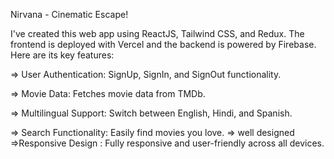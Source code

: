 Nirvana - Cinematic Escape!

I've created this web app using ReactJS, Tailwind CSS, and Redux. The frontend is deployed with Vercel and the backend is powered by Firebase. Here are its key features:

=> User Authentication: SignUp, SignIn, and SignOut functionality.

=> Movie Data: Fetches movie data from TMDb.

=> Multilingual Support: Switch between English, Hindi, and Spanish.

=> Search Functionality: Easily find movies you love.
=> well designed
=>Responsive Design : Fully responsive and user-friendly across all devices.